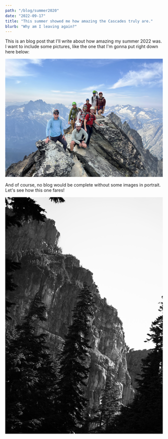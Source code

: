 ```yaml
---
path: "/blog/summer2020"
date: "2022-09-17"
title: "This summer showed me how amazing the Cascades truly are."
blurb: "Why am I leaving again?"
---
```


This is an blog post that I'll write about how amazing my summer 2022 was. I want to include some pictures, like the one that I'm gonna put right down here below:

![At the summit of Black Peak](../images//black-peak-summit.jpg)

And of course, no blog would be complete without some images in portrait. Let's see how this one fares!

![A cliff on Kyes Peak](../images/kyes-bw.jpg '#width=700px;margin-left=auto;margin-right=auto;')